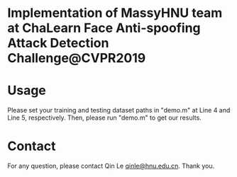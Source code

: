 # Implementation of MassyHNU team at ChaLearn Face Anti-spoofing Attack Detection Challenge@CVPR2019

Usage
=====

Please set your training and testing dataset paths in "demo.m" at Line 4 and Line 5, respectively. Then, please run "demo.m" to get our results.

Contact
============

For any question, please contact Qin Le <qinle@hnu.edu.cn>. Thank you.
